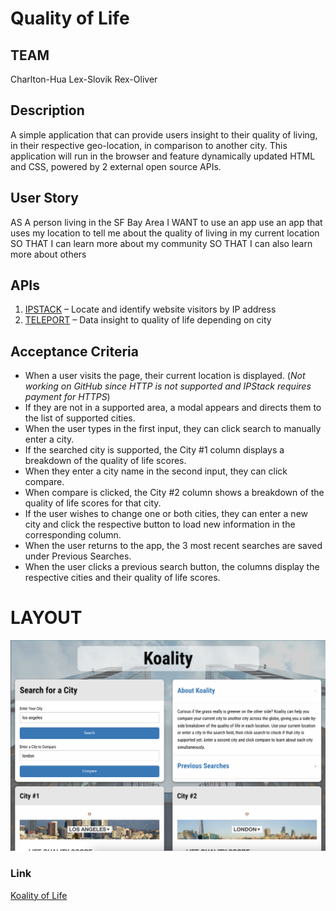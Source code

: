 # Quality of Life

## TEAM

Charlton-Hua
Lex-Slovik
Rex-Oliver

## Description

A simple application that can provide users insight to their quality of living, in their respective geo-location, in comparison to another city. This application will run in the browser and feature dynamically updated HTML and CSS, powered by 2 external open source APIs.

## User Story

AS A person living in the SF Bay Area
I WANT to use an app use an app that uses my location to tell me about the quality of living in my current location
SO THAT I can learn more about my community
SO THAT I can also learn more about others

## APIs

1. [IPSTACK](https://ipstack.com/documentation) – Locate and identify website visitors by IP address
2. [TELEPORT](https://developers.teleport.org/api/) – Data insight to quality of life depending on city

## Acceptance Criteria
- When a user visits the page, their current location is displayed. (*Not working on GitHub since HTTP is not supported and IPStack requires payment for HTTPS*)
- If they are not in a supported area, a modal appears and directs them to the list of supported cities.
- When the user types in the first input, they can click search to manually enter a city.
- If the searched city is supported, the City #1 column displays a breakdown of the quality of life scores.
- When they enter a city name in the second input, they can click compare.
- When compare is clicked, the City #2 column shows a breakdown of the quality of life scores for that city.
- If the user wishes to change one or both cities, they can enter a new city and click the respective button to load new information in the corresponding column.
- When the user returns to the app, the 3 most recent searches are saved under Previous Searches.
- When the user clicks a previous search button, the columns display the respective cities and their quality of life scores.
# LAYOUT

![Koality of Life App](Assets/Images/koality-ss.png)

### Link

[Koality of Life](https://Charlton-H.github.io/quality-of-life-setup/)